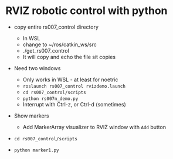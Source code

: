 # RVIZ robotic control with python

- copy entire rs007_control directory
   - In WSL
   - change to ~/ros/catkin_ws/src
   - ./get_rs007_control
   - It will copy and echo the file sit copies
   

- Need two windows
  - Only works in WSL - at least for noetric
  - `roslaunch rs007_control rvizdemo.launch`
  - `cd rs007_control/scripts`
  - `python rs007n_demo.py`
  - Interrupt with Ctrl-z, or Ctrl-d (sometimes)
  
 - Show markers
   - Add MarkerArray visualizer to RVIZ window with `Add` button
  - `cd rs007_control/scripts`
  - `python marker1.py`
